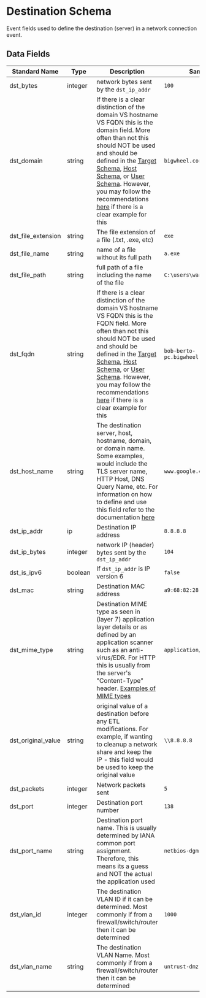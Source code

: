 # Destination Schema

Event fields used to define the destination (server) in a network connection event.

## Data Fields

| Standard Name | Type | Description | Sample Value |
|--------|---------|-------|-------|
| dst_bytes          | integer | network bytes sent by the `dst_ip_addr`                                                                                                                                                                                                                                                                                                                                                                | `100`                                     |
| dst_domain         | string  | If there is a clear distinction of the domain VS hostname VS FQDN this is the domain field. More often than not this should NOT be used and should be defined in the [Target Schema](./target.md), [Host Schema](./host.md), or [User Schema](./user.md). However, you may follow the recommendations [here](additional-guidelines/domain_or_hostname_or_fqdn.md) if there is a clear example for this | `bigwheel.corporation.local`              |
| dst_file_extension | string  | The file extension of a file (.txt, .exe, etc)                                                                                                                                                                                                                                                                                                                                                         | `exe`                                     |
| dst_file_name      | string  | name of a file without its full path                                                                                                                                                                                                                                                                                                                                                                   | `a.exe`                                   |
| dst_file_path      | string  | full path of a file including the name of the file                                                                                                                                                                                                                                                                                                                                                     | `C:\users\wardog\z.exe`                   |
| dst_fqdn           | string  | If there is a clear distinction of the domain VS hostname VS FQDN this is the FQDN field. More often than not this should NOT be used and should be defined in the [Target Schema](./target.md), [Host Schema](./host.md), or [User Schema](./user.md). However, you may follow the recommendations [here](additional-guidelines/domain_or_hostname_or_fqdn.md) if there is a clear example for this   | `bob-berto-pc.bigwheel.corporation.local` |
| dst_host_name      | string  | The destination server, host, hostname, domain, or domain name. Some examples, would include the TLS server name, HTTP Host, DNS Query Name, etc. For information on how to define and use this field refer to the documentation [here](additional-guidelines/domain_or_hostname_or_fqdn.md)                                                                                                           | `www.google.com`                          |
| dst_ip_addr        | ip      | Destination IP address                                                                                                                                                                                                                                                                                                                                                                                 | `8.8.8.8`                                 |
| dst_ip_bytes       | integer | network IP (header) bytes sent by the `dst_ip_addr`                                                                                                                                                                                                                                                                                                                                                    | `104`                                     |
| dst_is_ipv6        | boolean | If `dst_ip_addr` is IP version 6                                                                                                                                                                                                                                                                                                                                                                       | `false`                                   |
| dst_mac            | string  | Destination MAC address                                                                                                                                                                                                                                                                                                                                                                                | `a9:68:82:28:c4:6d`                       |
| dst_mime_type      | string  | Destination MIME type as seen in (layer 7) application layer details or as defined by an application scanner such as an anti-virus/EDR. For HTTP this is usually from the server's "Content-Type" header. [Examples of MIME types](https://developer.mozilla.org/en-US/docs/Web/HTTP/Basics_of_HTTP/MIME_types/Complete_list_of_MIME_types)                                                            | `application/pdf`                         |
| dst_original_value | string  | original value of a destination before any ETL modifications. For example, if wanting to cleanup a network share and keep the IP - this field would be used to keep the original value                                                                                                                                                                                                                 | `\\8.8.8.8`                               |
| dst_packets        | integer | Network packets sent                                                                                                                                                                                                                                                                                                                                                                                   | `5`                                       |
| dst_port           | integer | Destination port number                                                                                                                                                                                                                                                                                                                                                                                | `138`                                     |
| dst_port_name      | string  | Destination port name. This is usually determined by IANA common port assignment. Therefore, this means its a guess and NOT the actual the application used                                                                                                                                                                                                                                            | `netbios-dgm`                             |
| dst_vlan_id        | integer | The destination VLAN ID if it can be determined. Most commonly if from a firewall/switch/router then it can be determined                                                                                                                                                                                                                                                                              | `1000`                                    |
| dst_vlan_name      | string  | The destination VLAN Name. Most commonly if from a firewall/switch/router then it can be determined                                                                                                                                                                                                                                                                                                    | `untrust-dmz`                             |

